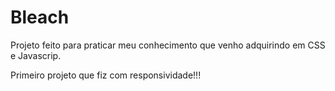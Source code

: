 # Bleach
<p>Projeto feito para praticar meu conhecimento que venho adquirindo em CSS e Javascrip.</p>
<p>Primeiro projeto que fiz com responsividade!!!</p>
